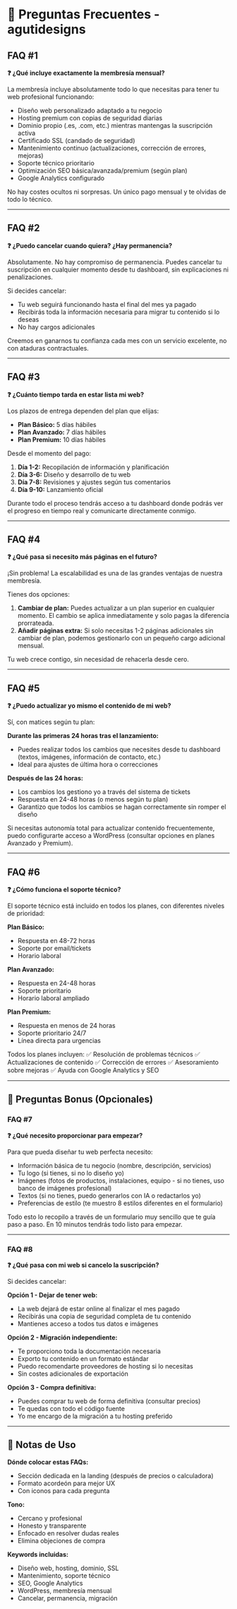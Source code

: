 # 💬 Preguntas Frecuentes - agutidesigns

## FAQ #1
**❓ ¿Qué incluye exactamente la membresía mensual?**

La membresía incluye absolutamente todo lo que necesitas para tener tu web profesional funcionando:
- Diseño web personalizado adaptado a tu negocio
- Hosting premium con copias de seguridad diarias
- Dominio propio (.es, .com, etc.) mientras mantengas la suscripción activa
- Certificado SSL (candado de seguridad)
- Mantenimiento continuo (actualizaciones, corrección de errores, mejoras)
- Soporte técnico prioritario
- Optimización SEO básica/avanzada/premium (según plan)
- Google Analytics configurado

No hay costes ocultos ni sorpresas. Un único pago mensual y te olvidas de todo lo técnico.

---

## FAQ #2
**❓ ¿Puedo cancelar cuando quiera? ¿Hay permanencia?**

Absolutamente. No hay compromiso de permanencia. Puedes cancelar tu suscripción en cualquier momento desde tu dashboard, sin explicaciones ni penalizaciones.

Si decides cancelar:
- Tu web seguirá funcionando hasta el final del mes ya pagado
- Recibirás toda la información necesaria para migrar tu contenido si lo deseas
- No hay cargos adicionales

Creemos en ganarnos tu confianza cada mes con un servicio excelente, no con ataduras contractuales.

---

## FAQ #3
**❓ ¿Cuánto tiempo tarda en estar lista mi web?**

Los plazos de entrega dependen del plan que elijas:
- **Plan Básico:** 5 días hábiles
- **Plan Avanzado:** 7 días hábiles
- **Plan Premium:** 10 días hábiles

Desde el momento del pago:
1. **Día 1-2:** Recopilación de información y planificación
2. **Día 3-6:** Diseño y desarrollo de tu web
3. **Día 7-8:** Revisiones y ajustes según tus comentarios
4. **Día 9-10:** Lanzamiento oficial

Durante todo el proceso tendrás acceso a tu dashboard donde podrás ver el progreso en tiempo real y comunicarte directamente conmigo.

---

## FAQ #4
**❓ ¿Qué pasa si necesito más páginas en el futuro?**

¡Sin problema! La escalabilidad es una de las grandes ventajas de nuestra membresía.

Tienes dos opciones:
1. **Cambiar de plan:** Puedes actualizar a un plan superior en cualquier momento. El cambio se aplica inmediatamente y solo pagas la diferencia prorrateada.
2. **Añadir páginas extra:** Si solo necesitas 1-2 páginas adicionales sin cambiar de plan, podemos gestionarlo con un pequeño cargo adicional mensual.

Tu web crece contigo, sin necesidad de rehacerla desde cero.

---

## FAQ #5
**❓ ¿Puedo actualizar yo mismo el contenido de mi web?**

Sí, con matices según tu plan:

**Durante las primeras 24 horas tras el lanzamiento:**
- Puedes realizar todos los cambios que necesites desde tu dashboard (textos, imágenes, información de contacto, etc.)
- Ideal para ajustes de última hora o correcciones

**Después de las 24 horas:**
- Los cambios los gestiono yo a través del sistema de tickets
- Respuesta en 24-48 horas (o menos según tu plan)
- Garantizo que todos los cambios se hagan correctamente sin romper el diseño

Si necesitas autonomía total para actualizar contenido frecuentemente, puedo configurarte acceso a WordPress (consultar opciones en planes Avanzado y Premium).

---

## FAQ #6
**❓ ¿Cómo funciona el soporte técnico?**

El soporte técnico está incluido en todos los planes, con diferentes niveles de prioridad:

**Plan Básico:**
- Respuesta en 48-72 horas
- Soporte por email/tickets
- Horario laboral

**Plan Avanzado:**
- Respuesta en 24-48 horas
- Soporte prioritario
- Horario laboral ampliado

**Plan Premium:**
- Respuesta en menos de 24 horas
- Soporte prioritario 24/7
- Línea directa para urgencias

Todos los planes incluyen:
✅ Resolución de problemas técnicos
✅ Actualizaciones de contenido
✅ Corrección de errores
✅ Asesoramiento sobre mejoras
✅ Ayuda con Google Analytics y SEO

---

## 🎯 Preguntas Bonus (Opcionales)

### FAQ #7
**❓ ¿Qué necesito proporcionar para empezar?**

Para que pueda diseñar tu web perfecta necesito:
- Información básica de tu negocio (nombre, descripción, servicios)
- Tu logo (si tienes, si no lo diseño yo)
- Imágenes (fotos de productos, instalaciones, equipo - si no tienes, uso banco de imágenes profesional)
- Textos (si no tienes, puedo generarlos con IA o redactarlos yo)
- Preferencias de estilo (te muestro 8 estilos diferentes en el formulario)

Todo esto lo recopilo a través de un formulario muy sencillo que te guía paso a paso. En 10 minutos tendrás todo listo para empezar.

---

### FAQ #8
**❓ ¿Qué pasa con mi web si cancelo la suscripción?**

Si decides cancelar:

**Opción 1 - Dejar de tener web:**
- La web dejará de estar online al finalizar el mes pagado
- Recibirás una copia de seguridad completa de tu contenido
- Mantienes acceso a todos tus datos e imágenes

**Opción 2 - Migración independiente:**
- Te proporciono toda la documentación necesaria
- Exporto tu contenido en un formato estándar
- Puedo recomendarte proveedores de hosting si lo necesitas
- Sin costes adicionales de exportación

**Opción 3 - Compra definitiva:**
- Puedes comprar tu web de forma definitiva (consultar precios)
- Te quedas con todo el código fuente
- Yo me encargo de la migración a tu hosting preferido

---

## 📝 Notas de Uso

**Dónde colocar estas FAQs:**
- Sección dedicada en la landing (después de precios o calculadora)
- Formato acordeón para mejor UX
- Con iconos para cada pregunta

**Tono:**
- Cercano y profesional
- Honesto y transparente
- Enfocado en resolver dudas reales
- Elimina objeciones de compra

**Keywords incluidas:**
- Diseño web, hosting, dominio, SSL
- Mantenimiento, soporte técnico
- SEO, Google Analytics
- WordPress, membresía mensual
- Cancelar, permanencia, migración

